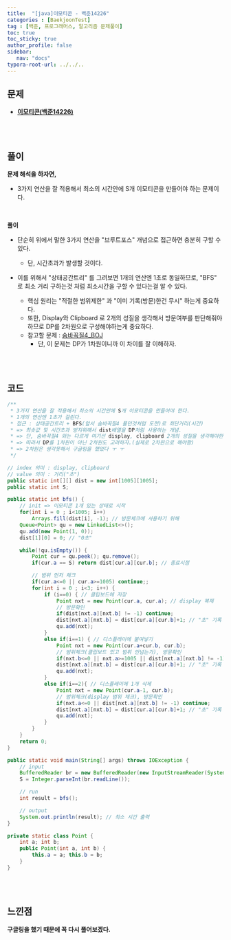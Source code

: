 ```yaml
---
title:  "[java]이모티콘 - 백준14226"
categories : [BaekjoonTest]
tag : [백준, 프로그래머스, 알고리즘 문제풀이]
toc: true
toc_sticky: true
author_profile: false
sidebar:
   nav: "docs"
typora-root-url: ../../..
---
```




## 문제

* **[이모티콘(백준14226)](https://www.acmicpc.net/problem/14226)**

<br><br>

## 풀이

**문제 해석을 하자면,**

* 3가지 연산을 잘 적용해서 최소의 시간안에 S개 이모티콘을 만들어야 하는 문제이다.

<br>

**풀이**

* 단순히 위에서 말한 3가지 연산을 "브루트포스" 개념으로 접근하면 충분히 구할 수 있다.
  * 단, 시간초과가 발생할 것이다.

* 이를 위해서 "상태공간트리" 를 그려보면 1개의 연산엔 1초로 동일하므로, "BFS" 로 최소 거리 구하는것 처럼 최소시간을 구할 수 있다는걸 알 수 있다.
  * 핵심 원리는 "적절한 범위제한" 과 "이미 기록(방문)한건 무시" 하는게 중요하다.
  * 또한, Display와 Clipboard 로 2개의 성질을 생각해서 방문여부를 판단해줘야 하므로 DP를 2차원으로 구성해야하는게 중요하다.
  * 참고할 문제 : [숨바꼭질4_BOJ](https://www.acmicpc.net/problem/13913)
    * 단, 이 문제는 DP가 1차원이니까 이 차이를 잘 이해하자.

<br><br>

## 코드

```java
/**
 * 3가지 연산을 잘 적용해서 최소의 시간안에 S개 이모티콘을 만들어야 한다.
 * 1개의 연산엔 1초가 걸린다.
 * 접근 : 상태공간트리 + BFS(앞서 숨바꼭질4 풀던것처럼 도전)로 최단거리(시간)
 * => 최솟값 및 시간초과 방지위해서 dist배열을 DP처럼 사용하는 개념.
 * => 단, 숨바꼭질4 와는 다르게 여기선 display, clipboard 2개의 성질을 생각해야한다.
 * => 따라서 DP를 1차원이 아닌 2차원도 고려하자.(실제로 2차원으로 해야함)
 * => 2차원은 생각못해서 구글링을 했었다 ㅜ ㅜ
 */

// index 의미 : display, clipboard
// value 의미 : 거리("초")
public static int[][] dist = new int[1005][1005];
public static int S;

public static int bfs() {
    // init => 이모티콘 1개 있는 상태로 시작
    for(int i = 0 ; i<1005; i++)
        Arrays.fill(dist[i], -1); // 방문체크에 사용하기 위해
    Queue<Point> qu = new LinkedList<>();
    qu.add(new Point(1, 0));
    dist[1][0] = 0; // "0초"

    while(!qu.isEmpty()) {
        Point cur = qu.peek(); qu.remove();
        if(cur.a == S) return dist[cur.a][cur.b]; // 종료시점

        // 범위 먼저 체크
        if(cur.a<=0 || cur.a>=1005) continue;;
        for(int i = 0 ; i<3; i++) {
            if (i==0) { // 클립보드에 저장
                Point nxt = new Point(cur.a, cur.a); // display 복제
                // 방문확인
                if(dist[nxt.a][nxt.b] != -1) continue;
                dist[nxt.a][nxt.b] = dist[cur.a][cur.b]+1; // "초" 기록
                qu.add(nxt);
            }
            else if(i==1) { // 디스플레이에 붙여넣기
                Point nxt = new Point(cur.a+cur.b, cur.b);
                // 범위체크(클립보드 있고 범위 안넘는가), 방문확인
                if(nxt.b<=0 || nxt.a>=1005 || dist[nxt.a][nxt.b] != -1) continue;
                dist[nxt.a][nxt.b] = dist[cur.a][cur.b]+1; // "초" 기록
                qu.add(nxt);
            }
            else if(i==2){ // 디스플레이에 1개 삭제
                Point nxt = new Point(cur.a-1, cur.b);
                // 범위체크(display 범위 체크), 방문확인
                if(nxt.a<=0 || dist[nxt.a][nxt.b] != -1) continue;
                dist[nxt.a][nxt.b] = dist[cur.a][cur.b]+1; // "초" 기록
                qu.add(nxt);
            }
        }
    }
    return 0;
}

public static void main(String[] args) throws IOException {
    // input
    BufferedReader br = new BufferedReader(new InputStreamReader(System.in));
    S = Integer.parseInt(br.readLine());

    // run
    int result = bfs();

    // output
    System.out.println(result); // 최소 시간 출력
}

private static class Point {
    int a; int b;
    public Point(int a, int b) {
        this.a = a; this.b = b;
    }
}
```

<br><br>

## 느낀점

**구글링을 했기 때문에 꼭 다시 풀어보겠다.**
